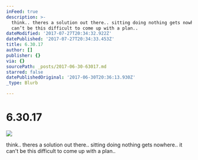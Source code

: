 ```yaml
---
inFeed: true
description: >-
  think.. theres a solution out there.. sitting doing nothing gets nowhere.. it
  can’t be this difficult to come up with a plan..
dateModified: '2017-07-27T20:34:32.922Z'
datePublished: '2017-07-27T20:34:33.453Z'
title: 6.30.17
author: []
publisher: {}
via: {}
sourcePath: _posts/2017-06-30-63017.md
starred: false
datePublishedOriginal: '2017-06-30T20:36:13.930Z'
_type: Blurb

---
```

# 6.30.17
![](https://the-grid-user-content.s3-us-west-2.amazonaws.com/2458f153-e58d-4fc9-909d-09101e64c925.jpg)

think.. theres a solution out there.. sitting doing nothing gets nowhere.. it can't be this difficult to come up with a plan..